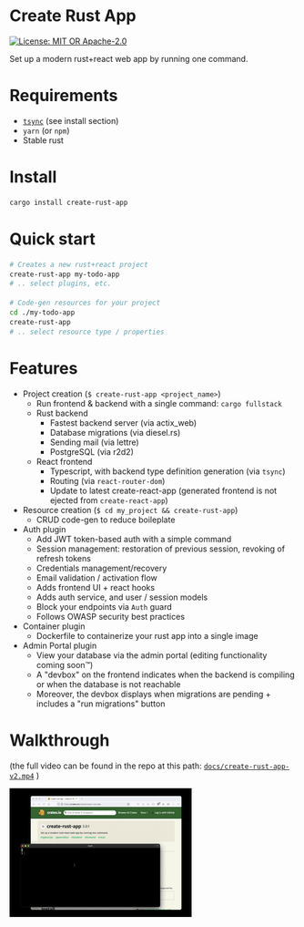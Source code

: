 # Create Rust App

<a href="https://crates.io/crates/create-rust-app"><img src="https://img.shields.io/crates/v/create-rust-app.svg?style=for-the-badge" height="20" alt="License: MIT OR Apache-2.0" /></a>

 Set up a modern rust+react web app by running one command. 

# Requirements

* [`tsync`](https://github.com/Wulf/tsync) (see install section)
* `yarn` (or `npm`)
* Stable rust

# Install

```sh
cargo install create-rust-app
```

# Quick start

```sh
# Creates a new rust+react project
create-rust-app my-todo-app
# .. select plugins, etc.

# Code-gen resources for your project
cd ./my-todo-app
create-rust-app 
# .. select resource type / properties
```

# Features

* Project creation (`$ create-rust-app <project_name>`)
  * Run frontend & backend with a single command: `cargo fullstack`
  * Rust backend
    * Fastest backend server (via actix_web)
    * Database migrations (via diesel.rs)
    * Sending mail (via lettre)
    * PostgreSQL (via r2d2)
  * React frontend
    * Typescript, with backend type definition generation (via `tsync`)
    * Routing (via `react-router-dom`)
    * Update to latest create-react-app (generated frontend is not ejected from `create-react-app`)
* Resource creation (`$ cd my_project && create-rust-app`)
  * CRUD code-gen to reduce boileplate
* Auth plugin
  * Add JWT token-based auth with a simple command
  * Session management: restoration of previous session, revoking of refresh tokens
  * Credentials management/recovery
  * Email validation / activation flow
  * Adds frontend UI + react hooks
  * Adds auth service, and user / session models
  * Block your endpoints via `Auth` guard
  * Follows OWASP security best practices
* Container plugin
  * Dockerfile to containerize your rust app into a single image
* Admin Portal plugin
  * View your database via the admin portal (editing functionality coming soon™)
  * A "devbox" on the frontend indicates when the backend is compiling or when the database is not reachable
  * Moreover, the devbox displays when migrations are pending + includes a "run migrations" button

# Walkthrough

(the full video can be found in the repo at this path: [`docs/create-rust-app-v2.mp4`](https://github.com/Wulf/create-rust-app/blob/main/docs/create-rust-app-v2.mp4)
)

[![Gif](docs/create-rust-app-v2.gif)](https://github.com/Wulf/create-rust-app/blob/main/docs/create-rust-app-v2.mp4)
